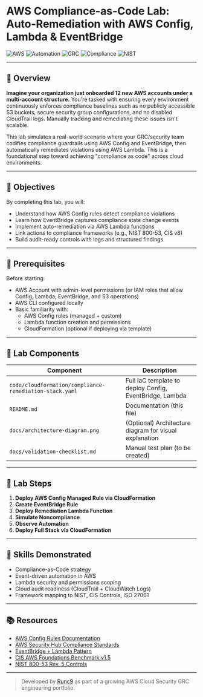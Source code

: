 # AWS Compliance-as-Code Lab: Auto-Remediation with AWS Config, Lambda & EventBridge

![AWS](https://img.shields.io/badge/Built%20With-AWS-orange)
![Automation](https://img.shields.io/badge/Focus-Auto--Remediation-blue)
![GRC](https://img.shields.io/badge/GRC-Aware-brightgreen)
![Compliance](https://img.shields.io/badge/Compliance-as--Code-yellow)
![NIST](https://img.shields.io/badge/Mapped%20to-NIST%20800--53%20%7C%20CIS%20Controls-lightgrey)

---

## 🧠 Overview

**Imagine your organization just onboarded 12 new AWS accounts under a multi-account structure.** You're tasked with ensuring every environment continuously enforces compliance baselines such as no publicly accessible S3 buckets, secure security group configurations, and no disabled CloudTrail logs. Manually tracking and remediating these issues isn't scalable.

This lab simulates a real-world scenario where your GRC/security team codifies compliance guardrails using AWS Config and EventBridge, then automatically remediates violations using AWS Lambda. This is a foundational step toward achieving "compliance as code" across cloud environments.

---

## 🎯 Objectives

By completing this lab, you will:

- Understand how AWS Config rules detect compliance violations
- Learn how EventBridge captures compliance state change events
- Implement auto-remediation via AWS Lambda functions
- Link actions to compliance frameworks (e.g., NIST 800-53, CIS v8)
- Build audit-ready controls with logs and structured findings

---

## 🔧 Prerequisites

Before starting:

- AWS Account with admin-level permissions (or IAM roles that allow Config, Lambda, EventBridge, and S3 operations)
- AWS CLI configured locally
- Basic familiarity with:
  - AWS Config rules (managed + custom)
  - Lambda function creation and permissions
  - CloudFormation (optional if deploying via template)

---

## 🧱 Lab Components

| Component | Description |
|----------|-------------|
| `code/cloudformation/compliance-remediation-stack.yaml` | Full IaC template to deploy Config, EventBridge, Lambda |
| `README.md` | Documentation (this file) |
| `docs/architecture-diagram.png` | (Optional) Architecture diagram for visual explanation |
| `docs/validation-checklist.md` | Manual test plan (to be created) |

---

## 🚀 Lab Steps

1. **Deploy AWS Config Managed Rule via CloudFormation**
2. **Create EventBridge Rule**
3. **Deploy Remediation Lambda Function**
4. **Simulate Noncompliance**
5. **Observe Automation**
6. **Deploy Full Stack via CloudFormation**

---

## 💪 Skills Demonstrated

- Compliance-as-Code strategy
- Event-driven automation in AWS
- Lambda security and permissions scoping
- Cloud audit readiness (CloudTrail + CloudWatch Logs)
- Framework mapping to NIST, CIS Controls, ISO 27001

---

## 📚 Resources

- [AWS Config Rules Documentation](https://docs.aws.amazon.com/config/latest/developerguide/evaluate-config.html)
- [AWS Security Hub Compliance Standards](https://docs.aws.amazon.com/securityhub/latest/userguide/securityhub-standards.html)
- [EventBridge + Lambda Pattern](https://docs.aws.amazon.com/eventbridge/latest/userguide/eb-troubleshooting.html)
- [CIS AWS Foundations Benchmark v1.5](https://www.cisecurity.org/benchmark/amazon_web_services)
- [NIST 800-53 Rev. 5 Controls](https://csrc.nist.gov/publications/detail/sp/800-53/rev-5/final)

---

> Developed by [Runc9](https://github.com/Runc9) as part of a growing AWS Cloud Security GRC engineering portfolio.
